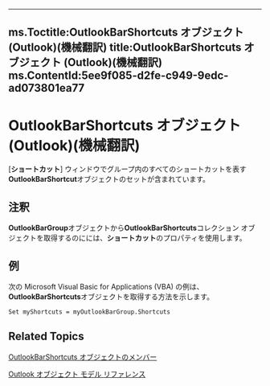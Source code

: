 

---
ms.Toctitle:OutlookBarShortcuts オブジェクト (Outlook)(機械翻訳)
title:OutlookBarShortcuts オブジェクト (Outlook)(機械翻訳)
ms.ContentId:5ee9f085-d2fe-c949-9edc-ad073801ea77
---
# OutlookBarShortcuts オブジェクト (Outlook)(機械翻訳)




[**ショートカット**] ウィンドウでグループ内のすべてのショートカットを表す**OutlookBarShortcut**オブジェクトのセットが含まれています。

## 注釈
**OutlookBarGroup**オブジェクトから**OutlookBarShortcuts**コレクション オブジェクトを取得するのにには、**ショートカット**のプロパティを使用します。



## 例
次の Microsoft Visual Basic for Applications (VBA) の例は、 **OutlookBarShortcuts**オブジェクトを取得する方法を示します。

```sourcecode
Set myShortcuts = myOutlookBarGroup.Shortcuts
```




## Related Topics

[OutlookBarShortcuts オブジェクトのメンバー](1e21d953-b30b-35fa-d996-44c431a3b5c3.md)

[Outlook オブジェクト モデル リファレンス](73221b13-d8d8-99b8-3394-b95dbbfd5ddc.md)




